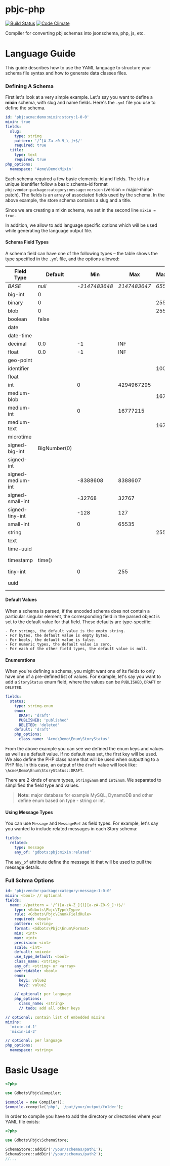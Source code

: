 pbjc-php
=============

[![Build Status](https://api.travis-ci.org/gdbots/pbjc-php.svg)](https://travis-ci.org/gdbots/pbjc-php)
[![Code Climate](https://codeclimate.com/github/gdbots/pbjc-php/badges/gpa.svg)](https://codeclimate.com/github/gdbots/pbjc-php)

Compiler for converting pbj schemas into jsonschema, php, js, etc.

# Language Guide
This guide describes how to use the YAML language to structure your schema file syntax and how to generate data classes files.

### Defining A Schema
First let's look at a very simple example. Let's say you want to define a **mixin** schema, with slug and name fields. Here's the `.yml` file you use to define the schema.

```yaml
id: 'pbj:acme:demo:mixin:story:1-0-0'
mixin: true
fields:
  slug:
    type: string
    pattern: '/^[A-Za-z0-9_\-]+$/'
    required: true
  title:
    type: text
    required: true
php_options:
  namespace: 'Acme\Demo\Mixin'
```

Each schema required a few basic elements: id and fields.
The id is a unique identifier follow a basic schema-id format `pbj:vendor:package:category:message:version` (version = major-minor-patch).
The fields is an array of associated fields used by the schema. In the above example, the store schema contains a slug and a title.

Since we are creating a mixin schema, we set in the second line `mixin = true`.

In addition, we allow to add language specific options which will be used while generating the language output file.

#### Schema Field Types
A schema field can have one of the following types – the table shows the type specified in the `.yml` file, and the options allowed:

Field Type | Default| Min | Max | Max Bytes | Notes
-----------| ------ | --- | --- | --------- | -----
*BASE* | *null* | *-2147483648* | *2147483647* | *65535* |
big-int | 0 | | | |
binary | 0 | | | 255 |
blob | 0 | | | 255 |
boolean | false | | | |
date | | | | |
date-time | | | | |
decimal | 0.0 | -1 | INF | |
float | 0.0 | -1 | INF | |
geo-point | | | | |
identifier | | | | 100 |
float | | | | |
int | | 0 | 4294967295 | |
medium-blob | | | | 16777215 |
medium-int | | 0 | 16777215 | |
medium-text | | | | 16777215 |
microtime | | | | | | @see \Gdbots\Common\Microtime::create()
signed-big-int | BigNumber(0) | | | |
signed-int | | | | |
signed-medium-int | | -8388608 | 8388607 | |
signed-small-int | | -32768 | 32767 | |
signed-tiny-int | | -128 | 127 | |
small-int | | 0 | 65535 | |
string | | | | 255 |
text | | | | |
time-uuid | | | | |
timestamp | time() | | | | @see \Gdbots\Identifiers\TimeUuidIdentifier::generate()
tiny-int | | 0 | 255 | |
uuid | | | | | @see \Gdbots\Identifiers\UuidIdentifier::generate()

#### Default Values
When a schema is parsed, if the encoded schema does not contain a particular singular element, the corresponding field in the parsed object is set to the default value for that field. These defaults are type-specific:

    - For strings, the default value is the empty string.
    - For bytes, the default value is empty bytes.
    - For bools, the default value is false.
    - For numeric types, the default value is zero.
    - For each of the other field types, the default value is null.

#### Enumerations
When you're defining a schema, you might want one of its fields to only have one of a pre-defined list of values. For example, let's say you want to add a `StoryStatus` enum field, where the values can be `PUBLISHED`, `DRAFT` or `DELETED`.

```yaml
fields:
  status:
    type: string-enum
    enum:
      DRAFT: 'draft'
      PUBLISHED: 'published'
      DELETED: 'deleted'
    default: 'draft'
    php_options:
      class_name: 'Acme\Demo\Enum\StoryStatus'
```

From the above example you can see we defined the enum keys and values as well as a default value. If no default was set, the first key will be used. We also define the PHP class name that will be used when outputting to a PHP file. In this case, an output of the `draft` value will look like: `\Acme\Demo\Enum\StoryStatus::DRAFT`.

There are 2 kinds of enum types, `StringEnum` and `IntEnum`. We separated to simplified the field type and values.

> **Note:** major database for example MySQL, DynamoDB and other define enum based on type - string or int.

#### Using Message Types
You can use `Message` and `MessageRef` as field types. For example, let's say you wanted to include related messages in each Story schema:

```yaml
fields:
  related:
    type: message
    any_of: 'gdbots:pbj:mixin:related'
```

The `any_of` attribute define the message id that will be used to pull the message details.

### Full Schma Options

```yaml
id: 'pbj:vendor:package:category:message:1-0-0'
mixin: <bool> // optional
fields:
  name: //pattern = '/^([a-zA-Z_]{1}[a-zA-Z0-9_]+)$/'
    type: <Gdbots\Pbjc\Type\Type>
    rule: <Gdbots\Pbjc\Enum\FieldRule>
    required: <bool>
    pattern: <string>
    format: <Gdbots\Pbjc\Enum\Format>
    min: <int>
    max: <int>
    precision: <int>
    scale: <int>
    defualt: <mixed>
    use_type_default: <bool>
    class_name: <string>
    any_of: <string> or <array>
    overridable: <bool>
    enum:
      key1: value2
      key2: value2

    // optional: per language
    php_options:
      class_name: <string>
      // todo: add all other keys

// optional: contain list of embedded mixins
mixins:
  'mixin-id-1'
  'mixin-id-2'

// optional: per language
php_options:
  namespace: <string>
```

# Basic Usage

```php
<?php

use Gdbots\Pbjc\Compiler;

$compile = new Compiler();
$compile->compile('php', '/put/your/output/folder');
```

In order to compile you have to add the directory or directories where your
YAML file exists:

```php
<?php

use Gdbots\Pbjc\SchemaStore;

SchemaStore::addDir('/your/schemas/path1');
SchemaStore::addDir('/your/schemas/path2');
//...
```
